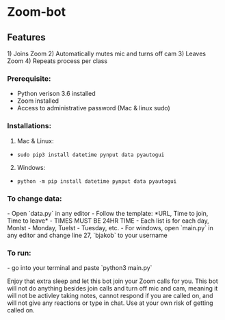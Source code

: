 # Zoom-bot
<H2>Features</H2>
 1) Joins Zoom
 2) Automatically mutes mic and turns off cam
 3) Leaves Zoom
 4) Repeats process per class


<H3>Prerequisite:</H3>

- Python verison 3.6 installed
- Zoom installed
- Access to administrative password (Mac & linux sudo)


<h3>Installations:</h3>

1) Mac & Linux:
 - `sudo pip3 install datetime pynput data pyautogui`
2) Windows: 
 - `python -m pip install datetime pynput data pyautogui`
  
<h3>To change data:</h3>
  - Open `data.py` in any editor
  - Follow the template: *URL, Time to join, Time to leave*
  - TIMES MUST BE 24HR TIME
  - Each list is for each day, Monlst - Monday, Tuelst - Tuesday, etc.
  - For windows, open `main.py` in any editor and change line 27, `bjakob` to your username

<h3>To run:</h3>
  - go into your terminal and paste `python3 main.py`
 
Enjoy that extra sleep and let this bot join your Zoom calls for you. This bot will not do anything besides join calls and turn off mic and cam, meaning it will   not be activley taking notes, cannot respond if you are called on, and will not give any reactions or type in chat. Use at your own risk of getting called on.
